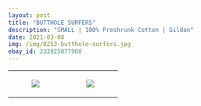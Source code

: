 ```yaml
---
layout: post
title: "BUTTHOLE SURFERS"
description: "SMALL | 100% Preshrunk Cotton | Gildan"
date: 2021-03-08
img: /img/0253-butthole-surfers.jpg
ebay_id: 233925077960
---
```




<table style="width:100%;"><tr><td style="vertical-align:top;">
      <figure class="tmblr-full" data-orig-height="2048" data-orig-width="1365" data-orig-src="https://concertshirts.netlify.app/shirts/0253/0253-01.jpg"><img src="https://64.media.tumblr.com/46857ee5e4e19afb65b982d80454202a/370c424c1a8846b9-f1/s540x810/b92df45fd6b1154d1f113260c9ba0fc800d48871.jpg" data-orig-height="2048" data-orig-width="1365" data-orig-src="https://concertshirts.netlify.app/shirts/0253/0253-01.jpg"/></figure></td>
    <td style="vertical-align:top;">
      <figure class="tmblr-full" data-orig-height="2048" data-orig-width="1365" data-orig-src="https://concertshirts.netlify.app/shirts/0253/0253-02.jpg"><img src="https://64.media.tumblr.com/e54b99f07edb5f1c9744c4ea3002fe05/370c424c1a8846b9-17/s540x810/25cd27472757b82dc4db8740c697e2866a20286b.jpg" data-orig-height="2048" data-orig-width="1365" data-orig-src="https://concertshirts.netlify.app/shirts/0253/0253-02.jpg"/></figure></td>
  </tr></table>
